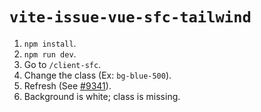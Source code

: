 # `vite-issue-vue-sfc-tailwind`

1. `npm install`.
2. `npm run dev`.
3. Go to `/client-sfc`.
4. Change the class (Ex: `bg-blue-500`).
5. Refresh (See [#9341](https://github.com/vitejs/vite/issues/9341)).
6. Background is white; class is missing.
